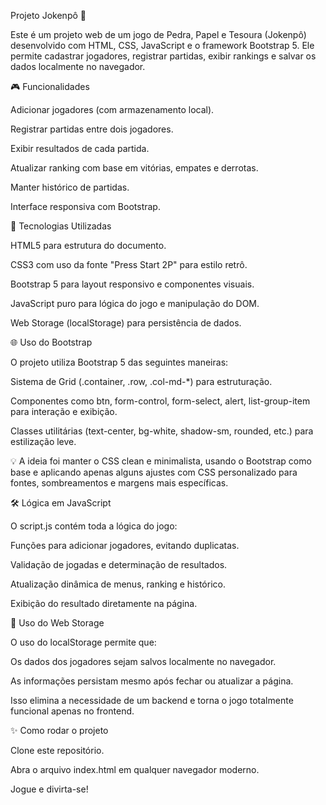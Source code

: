 Projeto Jokenpô 🏓

Este é um projeto web de um jogo de Pedra, Papel e Tesoura (Jokenpô) desenvolvido com HTML, CSS, JavaScript e o framework Bootstrap 5. Ele permite cadastrar jogadores, registrar partidas, exibir rankings e salvar os dados localmente no navegador.

🎮 Funcionalidades

Adicionar jogadores (com armazenamento local).

Registrar partidas entre dois jogadores.

Exibir resultados de cada partida.

Atualizar ranking com base em vitórias, empates e derrotas.

Manter histórico de partidas.

Interface responsiva com Bootstrap.

📄 Tecnologias Utilizadas

HTML5 para estrutura do documento.

CSS3 com uso da fonte "Press Start 2P" para estilo retrô.

Bootstrap 5 para layout responsivo e componentes visuais.

JavaScript puro para lógica do jogo e manipulação do DOM.

Web Storage (localStorage) para persistência de dados.

🌐 Uso do Bootstrap

O projeto utiliza Bootstrap 5 das seguintes maneiras:

Sistema de Grid (.container, .row, .col-md-*) para estruturação.

Componentes como btn, form-control, form-select, alert, list-group-item para interação e exibição.

Classes utilitárias (text-center, bg-white, shadow-sm, rounded, etc.) para estilização leve.

💡 A ideia foi manter o CSS clean e minimalista, usando o Bootstrap como base e aplicando apenas alguns ajustes com CSS personalizado para fontes, sombreamentos e margens mais específicas.

🛠️ Lógica em JavaScript

O script.js contém toda a lógica do jogo:

Funções para adicionar jogadores, evitando duplicatas.

Validação de jogadas e determinação de resultados.

Atualização dinâmica de menus, ranking e histórico.

Exibição do resultado diretamente na página.

📁 Uso do Web Storage

O uso do localStorage permite que:

Os dados dos jogadores sejam salvos localmente no navegador.

As informações persistam mesmo após fechar ou atualizar a página.

Isso elimina a necessidade de um backend e torna o jogo totalmente funcional apenas no frontend.

✨ Como rodar o projeto

Clone este repositório.

Abra o arquivo index.html em qualquer navegador moderno.

Jogue e divirta-se!

